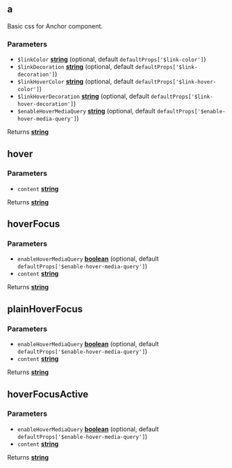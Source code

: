 <!-- Generated by documentation.js. Update this documentation by updating the source code. -->

## a

Basic css for Anchor component.

### Parameters

-   `$linkColor` **[string][1]**  (optional, default `defaultProps['$link-color']`)
-   `$linkDecoration` **[string][1]**  (optional, default `defaultProps['$link-decoration']`)
-   `$linkHoverColor` **[string][1]**  (optional, default `defaultProps['$link-hover-color']`)
-   `$linkHoverDecoration` **[string][1]**  (optional, default `defaultProps['$link-hover-decoration']`)
-   `$enableHoverMediaQuery` **[string][1]**  (optional, default `defaultProps['$enable-hover-media-query']`)

Returns **[string][1]** 

## hover

### Parameters

-   `content` **[string][1]** 

Returns **[string][1]** 

## hoverFocus

### Parameters

-   `enableHoverMediaQuery` **[boolean][2]**  (optional, default `defaultProps['$enable-hover-media-query']`)
-   `content` **[string][1]** 

Returns **[string][1]** 

## plainHoverFocus

### Parameters

-   `enableHoverMediaQuery` **[boolean][2]**  (optional, default `defaultProps['$enable-hover-media-query']`)
-   `content` **[string][1]** 

Returns **[string][1]** 

## hoverFocusActive

### Parameters

-   `enableHoverMediaQuery` **[boolean][2]**  (optional, default `defaultProps['$enable-hover-media-query']`)
-   `content` **[string][1]** 

Returns **[string][1]** 

[1]: https://developer.mozilla.org/docs/Web/JavaScript/Reference/Global_Objects/String

[2]: https://developer.mozilla.org/docs/Web/JavaScript/Reference/Global_Objects/Boolean
